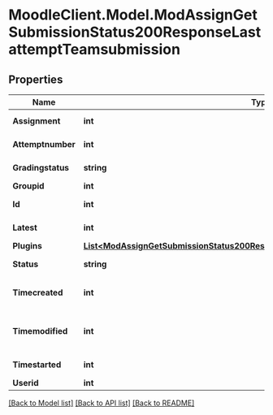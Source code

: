 # MoodleClient.Model.ModAssignGetSubmissionStatus200ResponseLastattemptTeamsubmission

## Properties

Name | Type | Description | Notes
------------ | ------------- | ------------- | -------------
**Assignment** | **int** | assignment id | [optional] 
**Attemptnumber** | **int** | attempt number | 
**Gradingstatus** | **string** | Grading status. | [optional] 
**Groupid** | **int** | group id | 
**Id** | **int** | submission id | 
**Latest** | **int** | latest attempt | [optional] 
**Plugins** | [**List&lt;ModAssignGetSubmissionStatus200ResponseLastattemptSubmissionPluginsInner&gt;**](ModAssignGetSubmissionStatus200ResponseLastattemptSubmissionPluginsInner.md) |  | [optional] 
**Status** | **string** | submission status | 
**Timecreated** | **int** | submission creation time | 
**Timemodified** | **int** | submission last modified time | 
**Timestarted** | **int** | submission start time | [optional] 
**Userid** | **int** | student id | 

[[Back to Model list]](../README.md#documentation-for-models) [[Back to API list]](../README.md#documentation-for-api-endpoints) [[Back to README]](../README.md)

